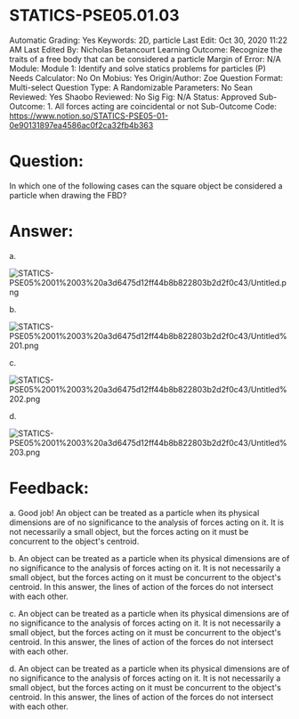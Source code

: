 # STATICS-PSE05.01.03

Automatic Grading: Yes
Keywords: 2D, particle
Last Edit: Oct 30, 2020 11:22 AM
Last Edited By: Nicholas Betancourt
Learning Outcome: Recognize the traits of a free body that can be considered a particle
Margin of Error: N/A
Module: Module 1: Identify and solve statics problems for particles (P)
Needs Calculator: No
On Mobius: Yes
Origin/Author: Zoe
Question Format: Multi-select
Question Type: A
Randomizable Parameters: No
Sean Reviewed: Yes
Shaobo Reviewed: No
Sig Fig: N/A
Status: Approved
Sub-Outcome: 1. All forces acting are coincidental or not
Sub-Outcome Code: https://www.notion.so/STATICS-PSE05-01-0e90131897ea4586ac0f2ca32fb4b363

# Question:

In which one of the following cases can the square object be considered a particle when drawing the FBD?  

# Answer:

a.

![STATICS-PSE05%2001%2003%20a3d6475d12ff44b8b822803b2d2f0c43/Untitled.png](STATICS-PSE05%2001%2003%20a3d6475d12ff44b8b822803b2d2f0c43/Untitled.png)

b.

![STATICS-PSE05%2001%2003%20a3d6475d12ff44b8b822803b2d2f0c43/Untitled%201.png](STATICS-PSE05%2001%2003%20a3d6475d12ff44b8b822803b2d2f0c43/Untitled%201.png)

c.

![STATICS-PSE05%2001%2003%20a3d6475d12ff44b8b822803b2d2f0c43/Untitled%202.png](STATICS-PSE05%2001%2003%20a3d6475d12ff44b8b822803b2d2f0c43/Untitled%202.png)

d.

![STATICS-PSE05%2001%2003%20a3d6475d12ff44b8b822803b2d2f0c43/Untitled%203.png](STATICS-PSE05%2001%2003%20a3d6475d12ff44b8b822803b2d2f0c43/Untitled%203.png)

# Feedback:

a. Good job! An object can be treated as a particle when its physical dimensions are of no significance to the analysis of forces acting on it. It is not necessarily a small object, but the forces acting on it must be concurrent to the object's centroid. 

b. An object can be treated as a particle when its physical dimensions are of no significance to the analysis of forces acting on it. It is not necessarily a small object, but the forces acting on it must be concurrent to the object's centroid. In this answer, the lines of action of the forces do not intersect with each other. 

c. An object can be treated as a particle when its physical dimensions are of no significance to the analysis of forces acting on it. It is not necessarily a small object, but the forces acting on it must be concurrent to the object's centroid. In this answer, the lines of action of the forces do not intersect with each other. 

d. An object can be treated as a particle when its physical dimensions are of no significance to the analysis of forces acting on it. It is not necessarily a small object, but the forces acting on it must be concurrent to the object's centroid. In this answer, the lines of action of the forces do not intersect with each other.